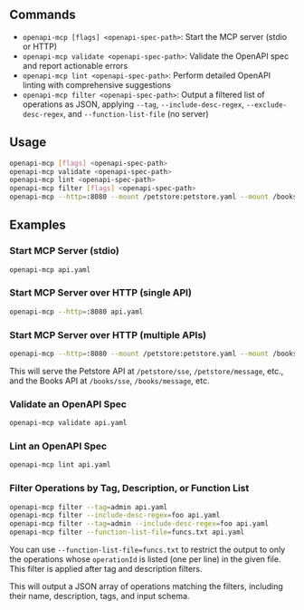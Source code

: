 ## Commands

- `openapi-mcp [flags] <openapi-spec-path>`: Start the MCP server (stdio or HTTP)
- `openapi-mcp validate <openapi-spec-path>`: Validate the OpenAPI spec and report actionable errors
- `openapi-mcp lint <openapi-spec-path>`: Perform detailed OpenAPI linting with comprehensive suggestions
- `openapi-mcp filter <openapi-spec-path>`: Output a filtered list of operations as JSON, applying `--tag`, `--include-desc-regex`, `--exclude-desc-regex`, and `--function-list-file` (no server)

## Usage

```sh
openapi-mcp [flags] <openapi-spec-path>
openapi-mcp validate <openapi-spec-path>
openapi-mcp lint <openapi-spec-path>
openapi-mcp filter [flags] <openapi-spec-path>
openapi-mcp --http=:8080 --mount /petstore:petstore.yaml --mount /books:books.yaml
```

## Examples

### Start MCP Server (stdio)
```sh
openapi-mcp api.yaml
```

### Start MCP Server over HTTP (single API)
```sh
openapi-mcp --http=:8080 api.yaml
```

### Start MCP Server over HTTP (multiple APIs)
```sh
openapi-mcp --http=:8080 --mount /petstore:petstore.yaml --mount /books:books.yaml
```
This will serve the Petstore API at `/petstore/sse`, `/petstore/message`, etc., and the Books API at `/books/sse`, `/books/message`, etc.

### Validate an OpenAPI Spec
```sh
openapi-mcp validate api.yaml
```

### Lint an OpenAPI Spec
```sh
openapi-mcp lint api.yaml
```

### Filter Operations by Tag, Description, or Function List
```sh
openapi-mcp filter --tag=admin api.yaml
openapi-mcp filter --include-desc-regex=foo api.yaml
openapi-mcp filter --tag=admin --include-desc-regex=foo api.yaml
openapi-mcp filter --function-list-file=funcs.txt api.yaml
```
You can use `--function-list-file=funcs.txt` to restrict the output to only the operations whose `operationId` is listed (one per line) in the given file. This filter is applied after tag and description filters.

This will output a JSON array of operations matching the filters, including their name, description, tags, and input schema. 